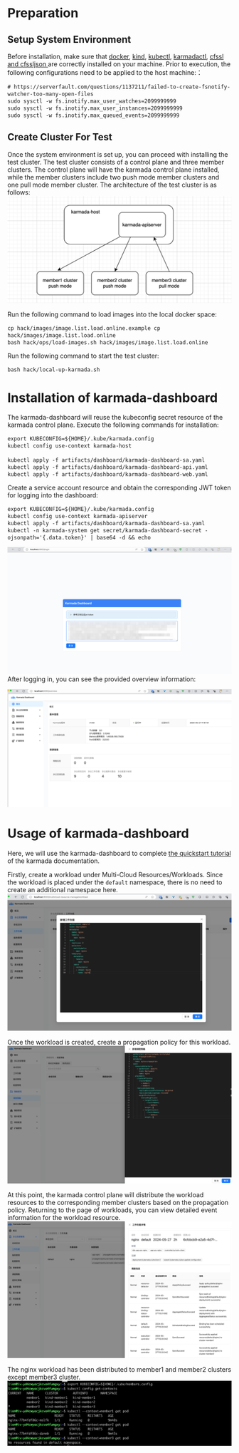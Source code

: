 # Preparation
## Setup System Environment
Before installation, make sure that [docker](https://www.docker.com/), [kind](https://kind.sigs.k8s.io/docs/user/quick-start/), [kubectl](https://kubernetes.io/docs/reference/kubectl/), [karmadactl](https://karmada.io/docs/next/reference/karmadactl/karmadactl-usage-conventions/), [cfssl and cfssljson ](https://cfssl.org/) are correctly installed on your machine. Prior to execution, the following configurations need to be applied to the host machine:：
```shell
# https://serverfault.com/questions/1137211/failed-to-create-fsnotify-watcher-too-many-open-files
sudo sysctl -w fs.inotify.max_user_watches=2099999999
sudo sysctl -w fs.inotify.max_user_instances=2099999999
sudo sysctl -w fs.inotify.max_queued_events=2099999999
```


## Create Cluster For Test
Once the system environment is set up, you can proceed with installing the test cluster. The test cluster consists of a control plane and three member clusters. The control plane will have the karmada control plane installed, while the member clusters include two push mode member clusters and one pull mode member cluster.
The architecture of the test cluster is as follows:
![user-guide-test-cluster](./images/user-guide-test-cluster.png)

Run the following command to load images into the local docker space:

```shell
cp hack/images/image.list.load.online.example cp hack/images/image.list.load.online
bash hack/ops/load-images.sh hack/images/image.list.load.online
```

Run the following command to start the test cluster:

```shell
bash hack/local-up-karmada.sh
```


# Installation of karmada-dashboard
The karmada-dashboard will reuse the kubeconfig secret resource of the karmada control plane. Execute the following commands for installation:

```shell
export KUBECONFIG=${HOME}/.kube/karmada.config
kubectl config use-context karmada-host

kubectl apply -f artifacts/dashboard/karmada-dashboard-sa.yaml
kubectl apply -f artifacts/dashboard/karmada-dashboard-api.yaml
kubectl apply -f artifacts/dashboard/karmada-dashboard-web.yaml
```


Create a service account resource and obtain the corresponding JWT token for logging into the dashboard:
```shell
export KUBECONFIG=${HOME}/.kube/karmada.config
kubectl config use-context karmada-apiserver
kubectl apply -f artifacts/dashboard/karmada-dashboard-sa.yaml
kubectl -n karmada-system get secret/karmada-dashboard-secret -ojsonpath='{.data.token}' | base64 -d && echo
```
![user-guide-login](./images/user-guide-login.png)
After logging in, you can see the provided overview information:

![user-guide-overview](./images/user-guide-overview.png)

# Usage of karmada-dashboard
Here, we will use the karmada-dashboard to complete [the quickstart tutorial](https://karmada.io/docs/get-started/nginx-example) of the karmada documentation.

Firstly, create a workload under Multi-Cloud Resources/Workloads. Since the workload is placed under the `default` namespace, there is no need to create an additional namespace here.
![user-guide-multicloudresource-create-workload](./images/user-guide-multicloudresource-create-workload.png)

Once the workload is created, create a propagation policy for this workload.
![user-guide-create-pp](./images/user-guide-create-pp.png)

At this point, the karmada control plane will distribute the workload resources to the corresponding member clusters based on the propagation policy. Returning to the page of workloads, you can view detailed event information for the workload resource.
![user-guide-workload-event](./images/user-guide-workload-event.png)

The nginx workload has been distributed to member1 and member2 clusters except member3 cluster.
![user-guide-get-pod](./images/user-guide-get-pod.png)

